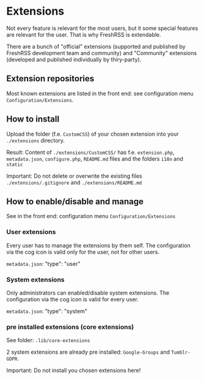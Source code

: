 # Extensions

Not every feature is relevant for the most users, but it some special features are relevant for the user. That is why FreshRSS is extendable.

There are a bunch of "official" extensions (supported and published by FreshRSS development team and community) and "Community" extensions (developed and published individually by thiry-party).

## Extension repositories

Most known extensions are listed in the front end: see configuration menu `Configuration/Extensions`.

## How to install

Upload the folder (f.e. `CustomCSS`) of your chosen extension into your `./extensions` directory.

Result: Content of `./extensions/CustomCSS/` has f.e. `extension.php`, `metadata.json`, `configure.php`, `README.md` files and the folders `i18n` and `static`

Important: Do not delete or overwrite the existing files `./extensions/.gitignore` and `./extensions/README.md` 

## How to enable/disable and manage

See in the front end: configuration menu `Configuration/Extensions`

### User extensions

Every user has to manage the extensions by them self. The configuration via the cog icon is valid only for the user, not for other users. 

`metadata.json`: "type": "user"

### System extensions

Only administrators can enabled/disable system extensions. The configuration via the cog icon is valid for every user. 

`metadata.json`: "type": "system"

### pre installed extensions (core extensions)

See folder: `.lib/core-extensions`

2 system extensions are already pre installed: `Google-Groups` and `Tumblr-GDPR`.

Important: Do not install you chosen extensions here!